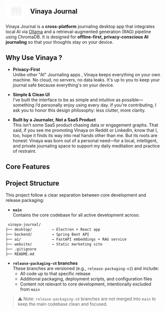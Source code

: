 <h2 style="display: flex; align-items: center; gap: 10px;">
  <img src="https://raw.githubusercontent.com/BarsatKhadka/Vinaya-Journal/main/desktop/src/assets/vinayaLogoWhite.png" alt="Vinaya Logo" width="70" />
  <span>Vinaya Journal</span>
</h2>


Vinaya Journal is a **cross-platform** journaling desktop app that integrates local AI via [Ollama](https://ollama.com/) and a retrieval-augmented generation (RAG) pipeline using ChromaDB. 
It is designed for **offline-first, privacy-conscious AI journaling** so that your thoughts stay on your device.

## Why Use Vinaya ?

- **Privacy-First**  
   Unlike other "AI" Journaling apps , Vinaya keeps everything on your own machine. No cloud, no servers, no data leaks. It's up to you to keep your journal safe because everything's on your device.
- **Simple & Clean UI**  
  I’ve built the interface to be as simple and intuitive as possible—something I’d personally enjoy using every day. If you're contributing, I ask you to honor this design philosophy: less clutter, more clarity.

- **Built by a Journaler, Not a SaaS Product**  
 This isn’t some SaaS product chasing data or engagement graphs. That said, if you see me promoting Vinaya on Reddit or LinkedIn, know that I, too, hope it finds its way into real hands other than me. But its roots are honest: Vinaya was born out of a personal need—for a local, intelligent, and private journaling space to support my daily meditation and practice of restraint.

## Core Features

## Project Structure

This project follow a clear separation between core development and release packaging:

- **`main`**  
  Contains the core codebase for all active development across:
```
 vinaya-journal/
├── desktop/         → Electron + React app
├── backend/         → Spring Boot API
├── ai/              → FastAPI embeddings + RAG service
├── website/         → Static marketing site
├── .gitignore
├── README.md
```
- **`release-packaging-vX` branches**  
  These branches are versioned (e.g., `release-packaging-v1`) and include:
  - All code up to that specific release
  - Additional packaging, deployment scripts, and configuration files
  - Content not relevant to core development, intentionally excluded from `main`

> ⚠️ Note: `release-packaging-vX` branches are not merged into `main` to keep the main codebase clean and focused.





